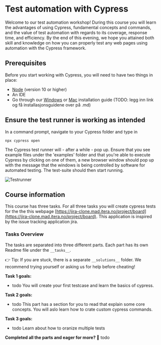 # Test automation with Cypress

Welcome to our test automation workshop! During this course you will learn the advantages of using Cypress, fundamental concepts and commands, and the value of test automation with regards to its coverage, response time, and efficiency.  By the end of this evening, we hope you attained both skill and knowledge on how you can properly test any web pages using automation with the Cypress framework. 

## Prerequisites 
Before you start working with Cypress, you will need to have two things in place: 
- [Node](https://nodejs.org/en/) (version 10 or higher)
- An IDE
- Go through our [Windows](https://github.com/Itera/cypress-kurs-navet-2021/tree/main/Windows%20Installation%20Guide) or [Mac](https://github.com/Itera/cypress-kurs-navet-2021/tree/main/Mac%20Installation%20Guide) installation guide (TODO: legg inn link og få installasjonsguidene over på .md)

## Ensure the test runner is working as intended
In a command prompt, navigate to your Cypress folder and type in 
```
npx cypress open
```
The Cypress test runner will - after a while - pop up. Ensure that you see example files under the 'examples' folder and that you're able to execute Cypress by clicking on one of them, a new browser window should pop up with the message that the windows is being controlled by software for automated testing. The test-suite should then start running.

![Testrunner](https://i.imgur.com/4oWmoAY.png)

## Course information

This course has three tasks. For all three tasks you will create cypress tests for the the this webpage [https://jira-clone.mad.itera.no/project/board](https://jira-clone.mad.itera.no/project/board). This application is inspired by the issue tracking application jira. 

### Tasks Overview
The tasks are separated into three different parts. Each part has its own Readme file under the `__tasks__`.

👉 Tip: If you are stuck, there is a separate `__solutions__` folder. We recommend trying yourself or asking us for help before cheating!

**Task 1 goals:**
- todo 
You will create your first testcase and learn the basics of cypress.

**Task 2 goals:**
- todo
This part has a section for you to read that explain some core concepts. You will aslo learn how to crate custom cypress commands. 

**Task 3 goals:**
- todo
Learn about how to oranize multiple tests 

**Completed all the parts and eager for more? 💪**
todo